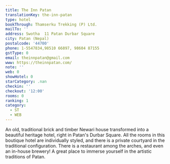 ```yaml
---
title: The Inn Patan
translationKey: the-inn-patan
type: hotel
bookThrough: Thamserku Trekking (P) Ltd.
mailTo: ''
address: Swotha  11 Patan Durbar Square
city: Patan (Nepal)
postalcode: '44700'
phone: 1-5547834,98510 66897, 98604 87155
gstType: 0
email: theinnpatan@gmail.com
www: https://theinnpatan.com/
note: ''
web: 0
showHotel: 0
starCategory: .nan
checkin: ''
checkout: '12:00'
rooms: 0
ranking: 1
category:
  - ST
  - WEB
---
```





An old, traditional brick and timber Newari house transformed into a beautiful heritage hotel, right in Patan's Durbar Square. All the rooms in this boutique hotel are individually styled, and there is a private courtyard in the traditional configuration. There is a restaurant among the arches, and even an in-house brewery! A great place to immerse yourself in the artistic traditions of Patan.